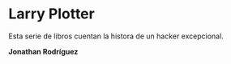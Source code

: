 # Larry Plotter

Esta serie de libros cuentan la histora de un hacker excepcional.

**Jonathan Rodríguez**



